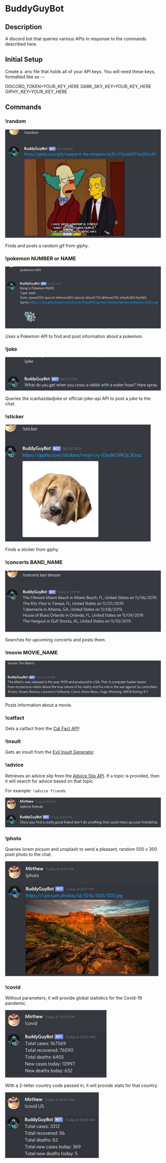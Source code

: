 # BuddyGuyBot

## Description

A discord bot that queries various APIs in response to the commands described here.

## Initial Setup

Create a .env file that holds all of your API keys. You will need these keys, formatted like so --

DISCORD_TOKEN=YOUR_KEY_HERE
DARK_SKY_KEY=YOUR_KEY_HERE
GIPHY_KEY=YOUR_KEY_HERE

## Commands

### !random

![random search](/screenshots/random.png)

Finds and posts a random gif from giphy.

### !pokemon NUMBER or NAME

![pokemon command](/screenshots/pokemon.png)

Uses a Pokemon API to find and post information about a pokemon.

### !joke

![joke command](/screenshots/joke.png)

Queries the icanhazdadjoke or official-joke-api API to post a joke to the chat.

### !sticker

![sticker command](/screenshots/sticker.png)

Finds a sticker from giphy.

### !concerts BAND_NAME

![concert search](/screenshots/concerts.png)

Searches for upcoming concerts and posts them.

### !movie MOVIE_NAME

![movie search](/screenshots/movie.png)

Posts information about a movie.

### !catfact

Gets a catfact from the [Cat Fact API](https://alexwohlbruck.github.io/cat-facts/)!

### !insult

Gets an insult from the [Evil Insult Generator](https://evilinsult.com/api/).

### !advice

Retrieves an advice slip from the [Advice Slip API](https://api.adviceslip.com/). If a topic is provided, then it will search for advice based on that topic.

For example: `!advice friends`

![advice friends](/screenshots/advice.png)

### !photo

Queries lorem picsum and unsplash to send a pleasant, random 500 x 300 pixel photo to the chat.

![random photo](/screenshots/photo.png)

### !covid

Without parameters, it will provide global statistics for the Covid-19 pandemic.

![covid global](/screenshots/covid.png)

With a 2-letter country code passed in, it will provide stats for that country.

![covid US](/screenshots/covidCountry.png)
